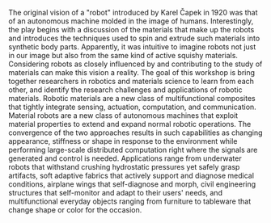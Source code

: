 <p>
The original vision of a "robot" introduced by Karel Čapek in 1920 was that of
an autonomous machine molded in the image of humans. Interestingly, the play
begins with a discussion of the materials that make up the robots and
introduces the techniques used to spin and extrude such materials into
synthetic body parts. Apparently, it was intuitive to imagine robots not just
in our image but also from the same kind of active squishy materials.
Considering robots as closely influenced by and contributing to the study of
materials can make this vision a reality. The goal of this workshop is bring
together researchers in robotics and materials science to learn from each
other, and identify the research challenges and applications of robotic
materials. Robotic materials are a new class of multifunctional composites that
tightly integrate sensing, actuation, computation, and communication. Material
robots are a new class of autonomous machines that exploit material properties
to extend and expand normal robotic operations. The convergence of the two
approaches results in such capabilities as changing appearance, stiffness or
shape in response to the environment while performing large-scale distributed
computation right where the signals are generated and control is needed.
Applications range from underwater robots that withstand crushing hydrostatic
pressures yet safely grasp artifacts, soft adaptive fabrics that actively
support and diagnose medical conditions, airplane wings that self-diagnose and
morph, civil engineering structures that self-monitor and adapt to their users'
needs, and multifunctional everyday objects ranging from furniture to tableware
that change shape or color for the occasion.
</p>


